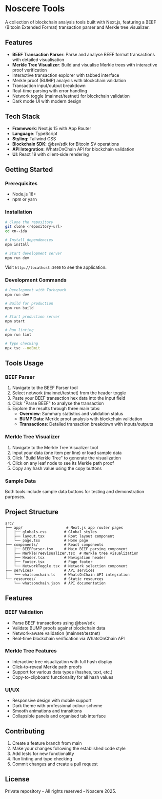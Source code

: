 # Noscere Tools

A collection of blockchain analysis tools built with Next.js, featuring a BEEF (Bitcoin Extended Format) transaction parser and Merkle tree visualizer.

## Features

- **BEEF Transaction Parser**: Parse and analyse BEEF format transactions with detailed visualisation
- **Merkle Tree Visualizer**: Build and visualise Merkle trees with interactive proof verification
- Interactive transaction explorer with tabbed interface
- Merkle proof (BUMP) analysis with blockchain validation
- Transaction input/output breakdown
- Real-time parsing with error handling
- Network toggle (mainnet/testnet) for blockchain validation
- Dark mode UI with modern design

## Tech Stack

- **Framework**: Next.js 15 with App Router
- **Language**: TypeScript
- **Styling**: Tailwind CSS
- **Blockchain SDK**: @bsv/sdk for Bitcoin SV operations
- **API Integration**: WhatsOnChain API for blockchain validation
- **UI**: React 19 with client-side rendering

## Getting Started

### Prerequisites

- Node.js 18+
- npm or yarn

### Installation

```bash
# Clone the repository
git clone <repository-url>
cd xn--ida

# Install dependencies
npm install

# Start development server
npm run dev
```

Visit `http://localhost:3000` to see the application.

### Development Commands

```bash
# Development with Turbopack
npm run dev

# Build for production
npm run build

# Start production server
npm start

# Run linting
npm run lint

# Type checking
npx tsc --noEmit
```

## Tools Usage

### BEEF Parser

1. Navigate to the BEEF Parser tool
2. Select network (mainnet/testnet) from the header toggle
3. Paste your BEEF transaction hex data into the input field
4. Click "Parse BEEF" to analyse the transaction
5. Explore the results through three main tabs:
   - **Overview**: Summary statistics and validation status
   - **BUMP Data**: Merkle proof analysis with blockchain validation
   - **Transactions**: Detailed transaction breakdown with inputs/outputs

### Merkle Tree Visualizer

1. Navigate to the Merkle Tree Visualizer tool
2. Input your data (one item per line) or load sample data
3. Click "Build Merkle Tree" to generate the visualization
4. Click on any leaf node to see its Merkle path proof
5. Copy any hash value using the copy buttons

### Sample Data

Both tools include sample data buttons for testing and demonstration purposes.

## Project Structure

```
src/
├── app/                    # Next.js app router pages
│   ├── globals.css        # Global styles
│   ├── layout.tsx         # Root layout component
│   └── page.tsx           # Home page
├── components/            # React components
│   ├── BEEFParser.tsx     # Main BEEF parsing component
│   ├── MerkleTreeVisualizer.tsx  # Merkle tree visualization
│   ├── Header.tsx         # Navigation header
│   ├── Footer.tsx         # Page footer
│   └── NetworkToggle.tsx  # Network selection component
├── services/              # API services
│   └── whatsonchain.ts    # WhatsOnChain API integration
└── resources/             # Static resources
    └── whatsonchain.json  # API documentation
```

## Features

### BEEF Validation
- Parse BEEF transactions using @bsv/sdk
- Validate BUMP proofs against blockchain data
- Network-aware validation (mainnet/testnet)
- Real-time blockchain verification via WhatsOnChain API

### Merkle Tree Features
- Interactive tree visualization with full hash display
- Click-to-reveal Merkle path proofs
- Support for various data types (hashes, text, etc.)
- Copy-to-clipboard functionality for all hash values

### UI/UX
- Responsive design with mobile support
- Dark theme with professional colour scheme
- Smooth animations and transitions
- Collapsible panels and organised tab interface

## Contributing

1. Create a feature branch from main
2. Make your changes following the established code style
3. Add tests for new functionality
4. Run linting and type checking
5. Commit changes and create a pull request

## License

Private repository - All rights reserved - Noscere 2025.